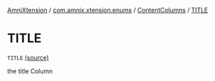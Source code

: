 [AmniXtension](../../index.md) / [com.amnix.xtension.enums](../index.md) / [ContentColumns](index.md) / [TITLE](./-t-i-t-l-e.md)

# TITLE

`TITLE` [(source)](https://github.com/AmniX/AmniXTension/tree/master/AmniXtension/src/main/java/com/amnix/xtension/enums/ContentColumns.kt#L31)

the title Column

